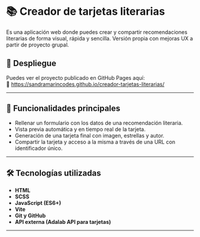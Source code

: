 # 📚 Creador de tarjetas literarias

Es una aplicación web donde puedes crear y compartir recomendaciones literarias de forma visual, rápida y sencilla. Versión propia con mejoras UX a partir de proyecto grupal.

## 🚀 Despliegue

Puedes ver el proyecto publicado en GitHub Pages aquí:  
🔗 https://sandramarincodes.github.io/creador-tarjetas-literarias/

---

## 📌 Funcionalidades principales

- Rellenar un formulario con los datos de una recomendación literaria.
- Vista previa automática y en tiempo real de la tarjeta.
- Generación de una tarjeta final con imagen, estrellas y autor.
- Compartir la tarjeta y acceso a la misma a través de una URL con identificador único. 

---

## 🛠️ Tecnologías utilizadas

- **HTML**
- **SCSS**
- **JavaScript (ES6+)**
- **Vite**
- **Git y GitHub**
- **API externa (Adalab API para tarjetas)**

---
